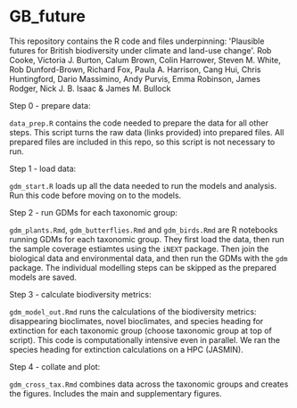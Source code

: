 # GB_future

This repository contains the R code and files underpinning: 'Plausible futures for British biodiversity under climate and land-use change'. Rob Cooke, Victoria J. Burton, Calum Brown, Colin Harrower, Steven M. White, Rob Dunford-Brown, Richard Fox, Paula A. Harrison, Cang Hui, Chris Huntingford, Dario Massimino, Andy Purvis, Emma Robinson, James Rodger, Nick J. B. Isaac & James M. Bullock

Step 0 - prepare data:

`data_prep.R` contains the code needed to prepare the data for all other steps. This script turns the raw data (links provided) into prepared files. All prepared files are included in this repo, so this script is not necessary to run.

Step 1 - load data:

`gdm_start.R` loads up all the data needed to run the models and analysis. Run this code before moving on to the models.

Step 2 - run GDMs for each taxonomic group:

`gdm_plants.Rmd`, `gdm_butterflies.Rmd` and `gdm_birds.Rmd` are R notebooks running GDMs for each taxonomic group. They first load the data, then run the sample coverage estiamtes using the `iNEXT` package. Then join the biological data and environmental data, and then run the GDMs with the `gdm` package. The individual modelling steps can be skipped as the prepared models are saved.

Step 3 - calculate biodiversity metrics:

`gdm_model_out.Rmd` runs the calculations of the biodiversity metrics: disappearing bioclimates, novel bioclimates, and species heading for extinction for each taxonomic group (choose taxonomic group at top of script). This code is computationally intensive even in parallel. We ran the species heading for extinction calculations on a HPC (JASMIN).

Step 4 - collate and plot:

`gdm_cross_tax.Rmd` combines data across the taxonomic groups and creates the figures. Includes the main and supplementary figures.

